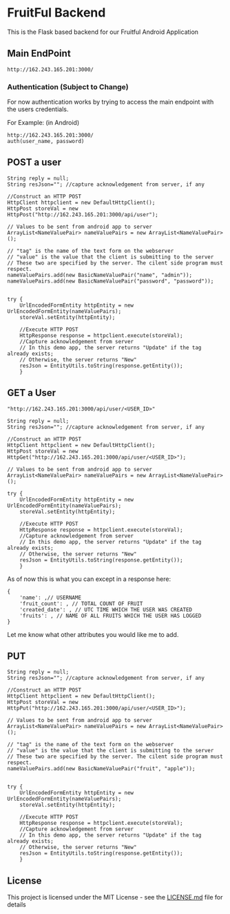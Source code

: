 # FruitFul Backend

This is the Flask based backend for our Fruitful Android Application


## Main EndPoint

```
http://162.243.165.201:3000/
```

### Authentication (Subject to Change)

For now authentication works by trying to access the main endpoint with the users credentials.

For Example: (in Android)

```
http://162.243.165.201:3000/
auth(user_name, password)
```  

## POST a user


```
String reply = null;
String resJson=""; //capture acknowledgement from server, if any

//Construct an HTTP POST
HttpClient httpclient = new DefaultHttpClient();
HttpPost storeVal = new HttpPost("http://162.243.165.201:3000/api/user");

// Values to be sent from android app to server
ArrayList<NameValuePair> nameValuePairs = new ArrayList<NameValuePair>();

// "tag" is the name of the text form on the webserver
// "value" is the value that the client is submitting to the server
// These two are specified by the server. The cilent side program must respect.
nameValuePairs.add(new BasicNameValuePair("name", "admin"));
nameValuePairs.add(new BasicNameValuePair("password", "password"));


try {
    UrlEncodedFormEntity httpEntity = new UrlEncodedFormEntity(nameValuePairs);
    storeVal.setEntity(httpEntity);

    //Execute HTTP POST
    HttpResponse response = httpclient.execute(storeVal);
    //Capture acknowledgement from server
    // In this demo app, the server returns "Update" if the tag already exists;
    // Otherwise, the server returns "New"
    resJson = EntityUtils.toString(response.getEntity());
    }
```


## GET a User
```
"http://162.243.165.201:3000/api/user/<USER_ID>"
```

```
String reply = null;
String resJson=""; //capture acknowledgement from server, if any

//Construct an HTTP POST
HttpClient httpclient = new DefaultHttpClient();
HttpPost storeVal = new HttpGet("http://162.243.165.201:3000/api/user/<USER_ID>");

// Values to be sent from android app to server
ArrayList<NameValuePair> nameValuePairs = new ArrayList<NameValuePair>();

try {
    UrlEncodedFormEntity httpEntity = new UrlEncodedFormEntity(nameValuePairs);
    storeVal.setEntity(httpEntity);

    //Execute HTTP POST
    HttpResponse response = httpclient.execute(storeVal);
    //Capture acknowledgement from server
    // In this demo app, the server returns "Update" if the tag already exists;
    // Otherwise, the server returns "New"
    resJson = EntityUtils.toString(response.getEntity());
    }
```

As of now this is what you can except in a response here:
```
{
    'name': ,// USERNAME
    'fruit_count': , // TOTAL COUNT OF FRUIT
    'created_date': , // UTC TIME WHICH THE USER WAS CREATED
    'fruits': , // NAME OF ALL FRUITS WHICH THE USER HAS LOGGED
}
```
Let me know what other attributes you would like me to add.

## PUT

```
String reply = null;
String resJson=""; //capture acknowledgement from server, if any

//Construct an HTTP POST
HttpClient httpclient = new DefaultHttpClient();
HttpPost storeVal = new HttpPut("http://162.243.165.201:3000/api/user/<USER_ID>");

// Values to be sent from android app to server
ArrayList<NameValuePair> nameValuePairs = new ArrayList<NameValuePair>();

// "tag" is the name of the text form on the webserver
// "value" is the value that the client is submitting to the server
// These two are specified by the server. The cilent side program must respect.
nameValuePairs.add(new BasicNameValuePair("fruit", "apple"));


try {
    UrlEncodedFormEntity httpEntity = new UrlEncodedFormEntity(nameValuePairs);
    storeVal.setEntity(httpEntity);

    //Execute HTTP POST
    HttpResponse response = httpclient.execute(storeVal);
    //Capture acknowledgement from server
    // In this demo app, the server returns "Update" if the tag already exists;
    // Otherwise, the server returns "New"
    resJson = EntityUtils.toString(response.getEntity());
    }
```





## License

This project is licensed under the MIT License - see the [LICENSE.md](LICENSE.md) file for details


